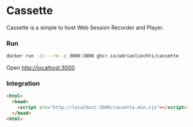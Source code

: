 # Cassette

Cassette is a simple to host Web Session Recorder and Player.

### Run

```bash
docker run -it --rm -p 3000:3000 ghcr.io/adrianliechti/cassette
```

Open [http://localhost:3000](http://localhost:3000)


### Integration 

```html
<html>
  <head>
    <script src="http://localhost:3000/cassette.min.cjs"></script>
  </head>
<html>
```